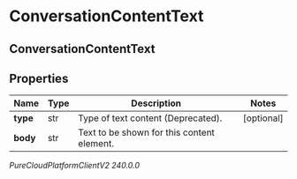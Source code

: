 # ConversationContentText

## ConversationContentText

## Properties

|Name | Type | Description | Notes|
|------------ | ------------- | ------------- | -------------|
| **type** | str | Type of text content (Deprecated). | [optional] |
| **body** | str | Text to be shown for this content element. | |



_PureCloudPlatformClientV2 240.0.0_
